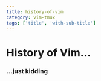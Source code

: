 ```yaml
---
title: history-of-vim
category: vim-tmux
tags: ['title', 'with-sub-title']
---
```


History of Vim...
=================
### ...just kidding

